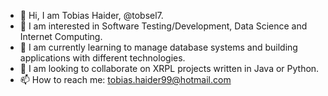 - 👋 Hi, I am Tobias Haider, @tobsel7.
- 👀 I am interested in Software Testing/Development, Data Science and Internet Computing.
- 🌱 I am currently learning to manage database systems and building applications with different technologies.
- 💞️ I am looking to collaborate on XRPL projects written in Java or Python.
- 📫 How to reach me: tobias.haider99@hotmail.com
